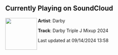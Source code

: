 ## Currently Playing on SoundCloud

[<img align="left" width="100" src="https://i1.sndcdn.com/artworks-BsMa0HkTw5J27pyk-OisrYA-t500x500.jpg">](https://soundcloud.com/darbysounds/jjjmixup)

**Artist**: Darby 

**Track**: Darby Triple J Mixup 2024

Last updated at 09/14/2024 13:58
